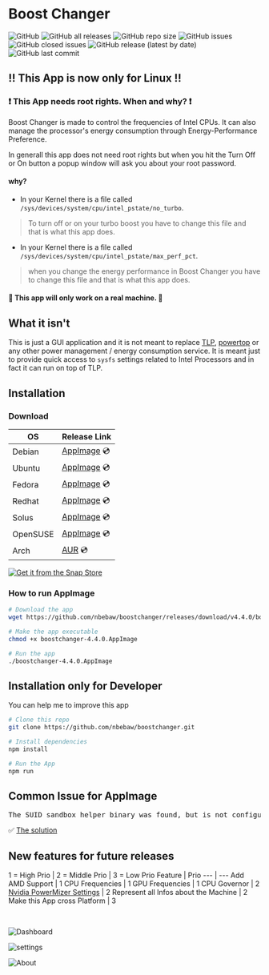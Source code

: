# Boost Changer

![GitHub](https://img.shields.io/github/license/nbebaw/boostchanger) ![GitHub all releases](https://img.shields.io/github/downloads/nbebaw/boostchanger/total) ![GitHub repo size](https://img.shields.io/github/repo-size/nbebaw/boostchanger) ![GitHub issues](https://img.shields.io/github/issues/nbebaw/boostchanger) ![GitHub closed issues](https://img.shields.io/github/issues-closed/nbebaw/boostchanger) ![GitHub release (latest by date)](https://img.shields.io/github/v/release/nbebaw/boostchanger) ![GitHub last commit](https://img.shields.io/github/last-commit/nbebaw/boostchanger)

## :bangbang: This App is now only for Linux :bangbang:

### :heavy_exclamation_mark: This App needs root rights. When and why? :heavy_exclamation_mark:

Boost Changer is made to control the frequencies of Intel CPUs. It can also manage the processor's energy consumption through Energy-Performance Preference.

In generall this app does not need root rights but when you hit the Turn Off or On button a popup window will ask you about your root password.

#### why?

- In your Kernel there is a file called <code>/sys/devices/system/cpu/intel_pstate/no_turbo</code>.
> To turn off or on your turbo boost you have to change this file and that is what this app does.<br>

- In your Kernel there is a file called <code>/sys/devices/system/cpu/intel_pstate/max_perf_pct</code>.
> when you change the energy performance in Boost Changer you have to change this file and that is what this app does.

#### :pushpin: This app will only work on a real machine. :pushpin:

## What it isn't
This is just a GUI application and it is not meant to replace 
[TLP](https://linrunner.de/en/tlp/tlp.html), [powertop](https://01.org/powertop) or 
any other power management / energy consumption service. It is meant just to 
provide quick access to ``sysfs`` settings related to Intel Processors and 
in fact it can run on top of TLP.

## Installation
### Download
  
  OS| Release Link |
--- | --- |
Debian | [AppImage](https://github.com/nbebaw/boostchanger/releases/download/v4.4.0/boostchanger-4.4.0.AppImage) :cd: | 
Ubuntu | [AppImage](https://github.com/nbebaw/boostchanger/releases/download/v4.4.0/boostchanger-4.4.0.AppImage) :cd: | 
Fedora | [AppImage](https://github.com/nbebaw/boostchanger/releases/download/v4.4.0/boostchanger-4.4.0.AppImage) :cd: | 
Redhat | [AppImage](https://github.com/nbebaw/boostchanger/releases/download/v4.4.0/boostchanger-4.4.0.AppImage) :cd: | 
Solus | [AppImage](https://github.com/nbebaw/boostchanger/releases/download/v4.4.0/boostchanger-4.4.0.AppImage) :cd: | 
OpenSUSE | [AppImage](https://github.com/nbebaw/boostchanger/releases/download/v4.4.0/boostchanger-4.4.0.AppImage) :cd: | 
Arch | [AUR](https://aur.archlinux.org/packages/boostchanger-git) :cd: | 

[![Get it from the Snap Store](https://snapcraft.io/static/images/badges/en/snap-store-black.svg)](https://snapcraft.io/boostchanger)
### How to run AppImage
```bash
# Download the app
wget https://github.com/nbebaw/boostchanger/releases/download/v4.4.0/boostchanger-4.4.0.AppImage

# Make the app executable 
chmod +x boostchanger-4.4.0.AppImage

# Run the app
./boostchanger-4.4.0.AppImage
```
## Installation only for Developer
You can help me to improve this app

```bash
# Clone this repo
git clone https://github.com/nbebaw/boostchanger.git

# Install dependencies
npm install

# Run the App
npm run
```

## Common Issue for AppImage
<pre>The SUID sandbox helper binary was found, but is not configured correctly. Rather than run without sandboxing ...</pre>
:white_check_mark: [The solution](https://github.com/nbebaw/boostchanger/issues/1)

## New features for future releases
1 = High Prio |  2 = Middle Prio |  3 = Low Prio
Feature | Prio
--- | ---
Add AMD Support | 1
CPU Frequencies | 1
GPU Frequencies | 1
CPU Governor | 2
[Nvidia PowerMizer Settings](https://www.nvidia.com/en-us/drivers/feature-powermizer/) | 2
Represent all Infos about the Machine | 2
Make this App cross Platform | 3


<br>

![Dashboard](https://user-images.githubusercontent.com/57049550/105500022-9483ab80-5cc2-11eb-88e1-260d326c0ba0.png)

![settings](https://user-images.githubusercontent.com/57049550/105500026-95b4d880-5cc2-11eb-96f9-0ab83e7ed054.png)

![About](https://user-images.githubusercontent.com/57049550/105500025-95b4d880-5cc2-11eb-9940-7f97a9344080.png)
